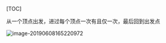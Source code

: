 [TOC]

从一个顶点出发，进过每个顶点一次有且仅一次，最后回到出发点

![image-20190608165220972](/Users/chenyansong/Documents/note/images/discrete_math/image-20190608165220972.png)